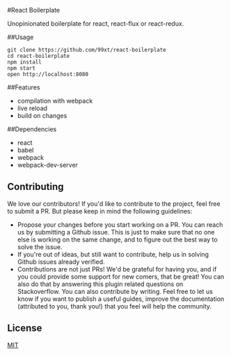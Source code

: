 #React Boilerplate 

Unopinionated boilerplate for react, react-flux or react-redux.

##Usage 

```
git clone https://github.com/99xt/react-boilerplate
cd react-boilerplate
npm install
npm start
open http://localhost:8080
```


##Features 

- compilation with webpack 
- live reload 
- build on changes


##Dependencies

- react 
- babel 
- webpack 
- webpack-dev-server

## Contributing

We love our contributors! If you'd like to contribute to the project, feel free to submit a PR. But please keep in mind the following guidelines:

* Propose your changes before you start working on a PR. You can reach us by submitting a Github issue. This is just to make sure that no one else is working on the same change, and to figure out the best way to solve the issue.
* If you're out of ideas, but still want to contribute, help us in solving Github issues already verified.
* Contributions are not just PRs! We'd be grateful for having you, and if you could provide some support for new comers, that be great! You can also do that by answering this plugin related questions on Stackoverflow.
You can also contribute by writing. Feel free to let us know if you want to publish a useful guides, improve the documentation (attributed to you, thank you!) that you feel will help the community.

## License

  [MIT](LICENSE)
